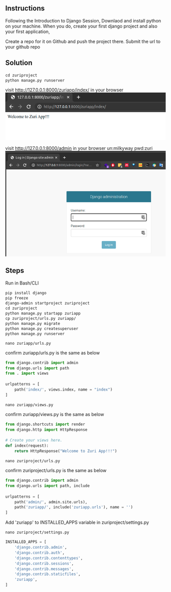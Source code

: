 ## Instructions
Following the Introduction to Django Session, Downlaod and install python on your machine. When you do, create your first django project and also your first application,

Create a repo for it on Github and push the project there.
Submit the url to your github repo 

## Solution
```
cd zuriproject
python manage.py runserver
```
visit http://127.0.0.1:8000/zuriapp/index/ in your browser
![Screenshot2](zuriapp.png)

visit http://127.0.0.1:8000/admin in your browser
un:milkyway pwd:zuri
![Screenshot1](admin.png)

## Steps
Run in Bash/CLI
```
pip install django
pip freeze
django-admin startproject zuriproject
cd zuriproject
python manage.py startapp zuriapp
cp zuriproject/urls.py zuriapp/
python manage.py migrate
python manage.py createsuperuser
python manage.py runserver
```

```
nano zuriapp/urls.py
```
confirm zuriapp/urls.py is the same as below
```python
from django.contrib import admin
from django.urls import path
from . import views

urlpatterns = [
    path('index/', views.index, name = "index")
]
```

```
nano zuriapp/views.py
```
confirm zuriapp/views.py is the same as below
```python
from django.shortcuts import render
from django.http import HttpResponse

# Create your views here.
def index(request):
    return HttpResponse("Welcome to Zuri App!!!")
```

```
nano zuriproject/urls.py
```
confirm zuriproject/urls.py is the same as below
```python
from django.contrib import admin
from django.urls import path, include

urlpatterns = [
    path('admin/', admin.site.urls),
    path('zuriapp/', include('zuriapp.urls'), name = '')
]
```

Add 'zuriapp' to INSTALLED_APPS variable in zuriproject/settings.py 
```
nano zuriproject/settings.py
```
```python
INSTALLED_APPS = [
    'django.contrib.admin',
    'django.contrib.auth',
    'django.contrib.contenttypes',
    'django.contrib.sessions',
    'django.contrib.messages',
    'django.contrib.staticfiles',
    'zuriapp',
]
```
